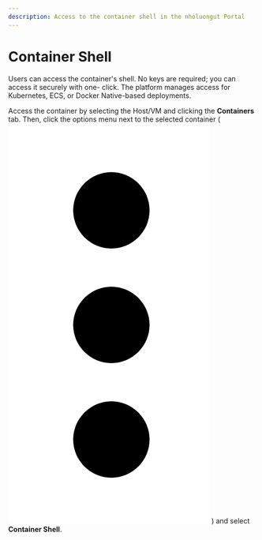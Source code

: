 ```yaml
---
description: Access to the container shell in the nholuongut Portal
---
```


# Container Shell

Users can access the container's shell. No keys are required; you can access it securely with one- click. The platform manages access for Kubernetes, ECS, or Docker Native-based deployments. &#x20;

Access the container by selecting the Host/VM and clicking the **Containers** tab. Then, click the options menu next to the selected container ( <img src="../../.gitbook/assets/Kabab_three_Vertical_dots (11).png" alt="" data-size="line"> ) and select **Container Shell**.
